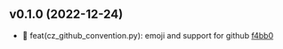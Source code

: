 ## v0.1.0 (2022-12-24)


- 🎉 feat(cz_github_convention.py): emoji and support for github [f4bb0](https://github.com/evanhongo/cz-github-convention/commit/f4bb0d2e00d8e1c61b815d97153a7707132b669c)
